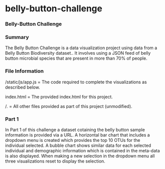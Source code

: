 # belly-button-challenge

### Belly-Button Challenge

### Summary

The Belly Button Challenge is a data visualization project using data from a Belly Button Biodiversity dataset.. It involves using a JSON feed of belly button microbial species that are present in more than 70% of people. 

### File Information

/static/js/app.js = The code required to complete the visualizations as described below.

index.html = The provided index.html for this project.

/*.* = All other files provided as part of this project (unmodified).


### Part 1

In Part 1 of this challenge a dataset cotaining the belly button sample information is provided via a URL. A horizontal bar chart that includes a dropdown menu is created which provides the top 10 OTUs for the individual selected. A bubble chart shows similar data for each selected individual and demographic information which is contained in the meta-data is also displayed. When making a new selection in the dropdown menu all three visualizations reset to display the selection.
